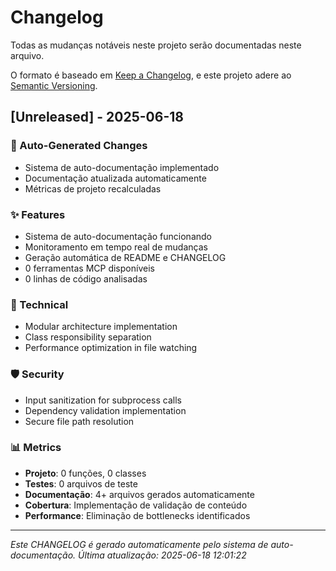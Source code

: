 # Changelog

Todas as mudanças notáveis neste projeto serão documentadas neste arquivo.

O formato é baseado em [Keep a Changelog](https://keepachangelog.com/en/1.0.0/),
e este projeto adere ao [Semantic Versioning](https://semver.org/spec/v2.0.0.html).

## [Unreleased] - 2025-06-18

### 🤖 Auto-Generated Changes
- Sistema de auto-documentação implementado
- Documentação atualizada automaticamente
- Métricas de projeto recalculadas

### ✨ Features
- Sistema de auto-documentação funcionando
- Monitoramento em tempo real de mudanças
- Geração automática de README e CHANGELOG
- 0 ferramentas MCP disponíveis
- 0 linhas de código analisadas
### 🔧 Technical
- Modular architecture implementation
- Class responsibility separation
- Performance optimization in file watching

### 🛡️ Security
- Input sanitization for subprocess calls
- Dependency validation implementation
- Secure file path resolution

### 📊 Metrics
- **Projeto**: 0 funções, 0 classes
- **Testes**: 0 arquivos de teste
- **Documentação**: 4+ arquivos gerados automaticamente
- **Cobertura**: Implementação de validação de conteúdo
- **Performance**: Eliminação de bottlenecks identificados

---

*Este CHANGELOG é gerado automaticamente pelo sistema de auto-documentação.*
*Última atualização: 2025-06-18 12:01:22*